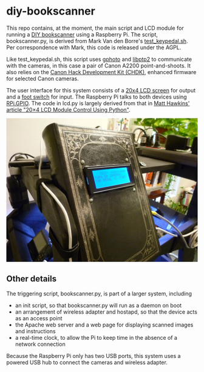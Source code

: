 diy-bookscanner
===============
This repo contains, at the moment, the main script and LCD module for running a [DIY bookscanner](http://www.diybookscanner.org/) using a Raspberry Pi.  The script, bookscanner.py, is derived from Mark Van den Borre's [test_keypedal.sh](https://github.com/markvdb/diybookscanner/blob/master/misc/test_keypedal.sh).  Per correspondence with Mark, this code is released under the AGPL.  

Like test_keypedal.sh, this script uses [gphoto](http://www.gphoto.org/) and [libptp2](http://libptp.sourceforge.net/) to communicate with the cameras, in this case a pair of Canon A2200 point-and-shoots.  It also relies on the [Canon Hack Development Kit (CHDK)](http://chdk.wikia.com/), enhanced firmware for selected Canon cameras.

The user interface for this system consists of a [20x4 LCD screen](http://www.adafruit.com/products/198) for output and a [foot switch](http://www.adafruit.com/products/423) for input.  The Raspberry Pi talks to both devices using [RPi.GPIO](https://pypi.python.org/pypi/RPi.GPIO).  The code in lcd.py is largely derived from that in [Matt Hawkins' article "20×4 LCD Module Control Using Python"](http://www.raspberrypi-spy.co.uk/2012/08/20x4-lcd-module-control-using-python/).

![Raspberry Pi enclosure with LCD](images/rpi-enclosure.jpg)

Other details
-------------
The triggering script, bookscanner.py, is part of a larger system, including

* an init script, so that bookscanner.py will run as a daemon on boot
* an arrangement of wireless adapter and hostapd, so that the device acts as an access point
* the Apache web server and a web page for displaying scanned images and instructions
* a real-time clock, to allow the Pi to keep time in the absence of a network connection

Because the Raspberry Pi only has two USB ports, this system uses a powered USB hub to connect the cameras and wireless adapter.